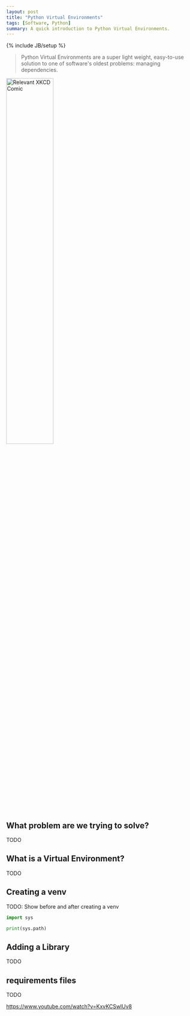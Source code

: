 ```yaml
---
layout: post
title: "Python Virtual Environments"
tags: [Software, Python]
summary: A quick introduction to Python Virtual Environments.
---
```

{% include JB/setup %}


> Python Virtual Environments are a super light weight, easy-to-use solution to one of software's oldest problems: managing dependencies.

<img src="https://imgs.xkcd.com/comics/python_environment.png" alt="Relevant XKCD Comic" style="width:50%">


## What problem are we trying to solve?

TODO


## What is a Virtual Environment?

TODO


## Creating a venv

TODO: Show before and after creating a venv

```python
import sys

print(sys.path)
```


## Adding a Library

TODO


## requirements files

TODO


https://www.youtube.com/watch?v=KxvKCSwlUv8

